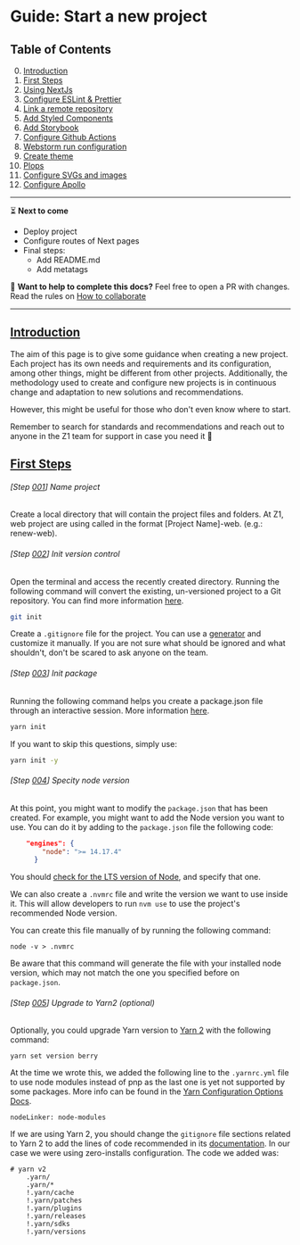# Guide: Start a new project

## Table of Contents
  0. [Introduction](#introduction)
  1. [First Steps](#first-steps)
  3. [Using NextJs](#using-nextjs)
  4. [Configure ESLint & Prettier](#configure-eslint-prettier)
  5. [Link a remote repository](#link-remote-repository)
  6. [Add Styled Components](#add-styled-components)
  7. [Add Storybook](#add-storybook)
  8. [Configure Github Actions](#configure-github-actions)
  9. [Webstorm run configuration](#webstorm-run-configuration)
  10. [Create theme](#create-theme)
  11. [Plops](#plops)
  12. [Configure SVGs and images](#configure-svgs-images)
  13. [Configure Apollo](#configure-apollo)

---
⏳ **Next to come**
- Deploy project
- Configure routes of Next pages
- Final steps:
	- Add README.md
	- Add metatags

💪 **Want to help to complete this docs?** 
Feel free to open a PR with changes. Read the rules on  [How to collaborate](https://github.com/z1digitalstudio/developers-handbook/blob/master/how-to-collaborate.md)

---
## [Introduction](#introduction) 

The aim of this page is to give some guidance when creating a new project. Each project has its own needs and requirements and its configuration, among other things, might be different from other projects. Additionally, the methodology used to create and configure new projects is in continuous change and adaptation to new solutions and recommendations.

However, this might be useful for those who don't even know where to start.

Remember to search for standards and recommendations and reach out to anyone in the Z1 team for support in case you need it 🤝


## [First Steps](#first-steps) 

###### [Step [001](#step-new001)] Name project
Create a local directory that will contain the project files and folders. At Z1, web project are using called in the format [Project Name]-web. (e.g.: renew-web).

###### [Step [002](#step-new002)] Init version control
Open the terminal and access the recently created directory. Running the following command will convert the existing, un-versioned project to a Git repository. You can find more information [here](https://www.atlassian.com/git/tutorials/setting-up-a-repository/git-init).

   ````bash
   git init
   ````

Create a `.gitignore` file for the project. You can use a [generator](https://www.toptal.com/developers/gitignore) and customize it manually. If you are not sure what should be ignored and what shouldn't, don't be scared to ask anyone on the team.

###### [Step [003](#step-new003)] Init package
 Running the following command helps you create a package.json file through an interactive session. More information [here](https://classic.yarnpkg.com/en/docs/cli/init/).

   ````bash
   yarn init
   ````
   
If you want to skip this questions, simply use:

```bash
yarn init -y
``` 


###### [Step [004](#step-new004)] Specity node version

At this point, you might want to modify the `package.json` that has been created. For example, you might want to add the Node version you want to use. You can do it by adding to the `package.json` file the following code:

````json
	"engines": {
		"node": ">= 14.17.4"
	  }
````

You should [check for the LTS version of Node](https://nodejs.org/es/), and specify that one. 

We can also create a `.nvmrc` file and write the version we want to use inside it. This will allow developers to run `nvm use` to use the project's recommended Node version. 

You can create this file manually of by running the following command:

````
node -v > .nvmrc
````

Be aware that this command will generate the file with your installed node version, which may not match the one you specified before on `package.json`.

###### [Step [005](#step-new005)] Upgrade to Yarn2 (optional)
Optionally, you could upgrade Yarn version to [Yarn 2](https://yarnpkg.com/getting-started/install) with the following command:

````
yarn set version berry
````

At the time we wrote this, we added the following line to the  `.yarnrc.yml`  file to use node modules instead of pnp as the last one is yet not supported by some packages. More info can be found in the [Yarn Configuration Options Docs](https://yarnpkg.com/configuration/yarnrc#nodeLinker).

````
nodeLinker: node-modules
````

If we are using Yarn 2, you should change the `gitignore` file sections related to Yarn 2 to add the lines of code recommended in its [documentation](https://yarnpkg.com/getting-started/qa#which-files-should-be-gitignored). In our case we were using zero-installs configuration. The code we added was:

````
# yarn v2 
	.yarn/ 
	.yarn/* 
	!.yarn/cache 
	!.yarn/patches 
	!.yarn/plugins 
	!.yarn/releases 
	!.yarn/sdks 
	!.yarn/versions
````

